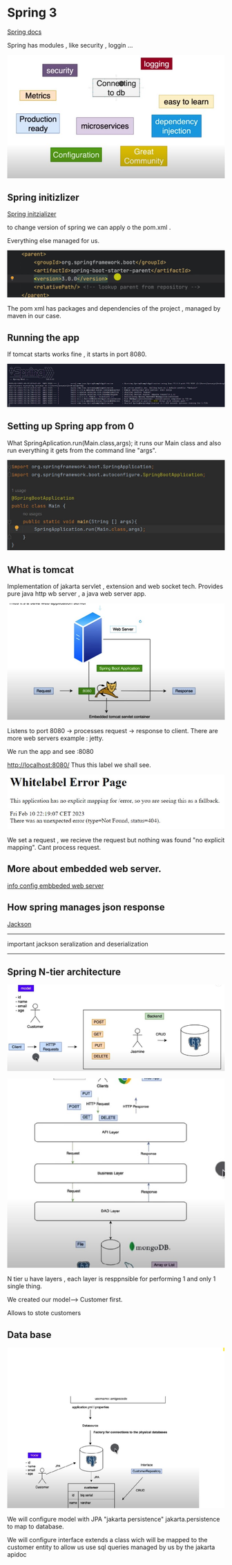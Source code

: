 # Spring 3

[Spring docs](https://spring.io/projects/spring-boot)

Spring has modules , like security , loggin ...

![alt](./img/alt.jpg)

## Spring initizlizer

[Spring initzializer](https://start.spring.io/)

to change version of spring we can apply o the pom.xml .

Everything else managed for us.

![](./img/pom.jpg)

The pom xml has packages and dependencies of the project , managed by maven in our case.


## Running the app


If tomcat starts works fine , it starts in port 8080.

![alt](./img/tom.jpg)


## Setting up Spring app from 0
What SpringAplication.run(Main.class,args); it runs our Main class and also run everything it gets from the command line "args".

![alt](./img/setupSpring.jpg)

## What is tomcat

Implementation of jakarta servlet , extension and web socket tech.
Provides pure java http wb server , a java web server app.

![alt](./img/tomcat.jpg)

Listens to port 8080 -> processes request -> response to client.
There are more web servers example : jetty.

We run the app and see :8080

[http://localhost:8080/](http://localhost:8080/)
Thus this label we shall see.

![alt](./img/white.jpg)

We set a request , we recieve the request but nothing was found "no explicit mapping".
Cant process request.


## More about embedded web server.
[info config embbeded web server](https://docs.spring.io/spring-boot/docs/current/reference/html/howto.html#howto.webserver)

## How spring manages json response

[Jackson](https://github.com/FasterXML/jackson)

----------
important jackson seralization and deserialization

----------



## Spring N-tier architecture

![alt](./img/ntier.jpg)

![alt](./img/dao.jpg)

N tier u have layers , each layer is resppnsible for performing 1 and only 1 single thing.

We created our model--> Customer first.

Allows to stote customers 
## Data base


![alt](./img/db.jpg)

We will configure model with JPA "jakarta persistence" jakarta.persistence to map to database.

We will configure interface extends a class wich will be mapped to the customer entity to allow us use sql queries managed by us by the jakarta apidoc